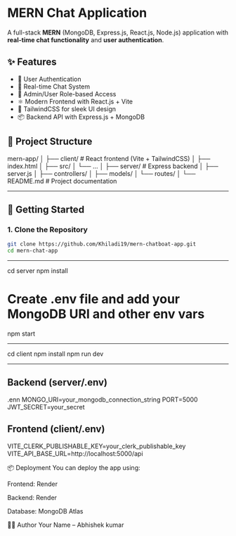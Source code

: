 # MERN Chat Application

A full-stack **MERN** (MongoDB, Express.js, React.js, Node.js) application with **real-time chat functionality** and **user authentication**.

## ✨ Features

- 🔐 User Authentication
- 💬 Real-time Chat System
- 👥 Admin/User Role-based Access
- ⚛️ Modern Frontend with React.js + Vite
- 🎨 TailwindCSS for sleek UI design
- 📦 Backend API with Express.js + MongoDB

## 📁 Project Structure


mern-app/
│
├── client/ # React frontend (Vite + TailwindCSS)
│ ├── index.html
│ ├── src/
│ └── ...
│
├── server/ # Express backend
│ ├── server.js
│ ├── controllers/
│ ├── models/
│ └── routes/
│
└── README.md # Project documentation




---

## 🚀 Getting Started

### 1. Clone the Repository

```bash
git clone https://github.com/Khiladi19/mern-chatboat-app.git
cd mern-chat-app
```

---------------
cd server
npm install
# Create .env file and add your MongoDB URI and other env vars
npm start

--------------

cd client
npm install
npm run dev

-------------


## Backend (server/.env)
.enn
MONGO_URI=your_mongodb_connection_string
PORT=5000
JWT_SECRET=your_secret


## Frontend (client/.env)
VITE_CLERK_PUBLISHABLE_KEY=your_clerk_publishable_key
VITE_API_BASE_URL=http://localhost:5000/api


📦 Deployment
You can deploy the app using:

Frontend: Render

Backend: Render

Database: MongoDB Atlas

👨‍💻 Author
Your Name – Abhishek kumar

